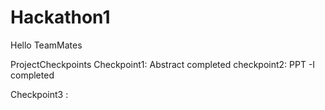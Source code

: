 # Hackathon1

Hello TeamMates

ProjectCheckpoints
Checkpoint1: Abstract completed
checkpoint2: PPT -I completed

Checkpoint3 :
